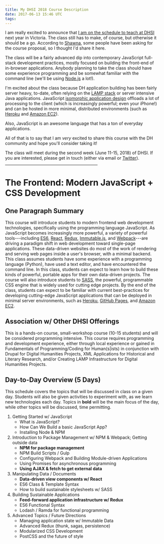 ```yaml
---
title: My DHSI 2018 Course Description
date: 2017-06-13 15:46 UTC
tags: 
---
```


I am really excited to announce that [I am on the schedule to teach at DHSI](http://dhsi.org/events.php#2018) next year in Victoria. The class still has to make, of course, but otherwise it should be a go. According to [Shawna](http://shawnaross.com), some people have been asking for the course proposal, so I thought I'd share it here.

The class will be a fairly advanced dip into contemporary JavaScript full-stack development practices, mostly focused on building the front-end of in-browser applications. Anybody planning to take the class should have some experience programming and be somewhat familiar with the command line (we'll be using [Node.js](https://nodejs.org/) a lot!).

I'm excited about the class because DH application building has been fairly server heavy, to-date, often relying on the [LAMP stack](https://en.wikipedia.org/wiki/LAMP_(software_bundle)) or server intensive Java applications. JavaScript [isomorphic application design](https://www.lullabot.com/articles/what-is-an-isomorphic-application) offloads a lot of processing to the client (which is increasingly powerful; even your iPhone!) and can be hosted in more minimal, distributed environments (such as [Heroku](https://www.heroku.com/) and [Amazon EC2](https://aws.amazon.com/ec2/)).

Also, JavaScript is an awesome language that has a ton of everyday applications.

All of that is to say that I am *very* excited to share this course with the DH community and hope you'll consider taking it! 

The class will meet during the second week (June 11-15, 2018) of DHSI. If you are interested, please get in touch (either via email or [Twitter](https://twitter.com/oncomouse)).

<hr style="width: 60%">

# The Frontend: Modern JavaScript + CSS Development

## One Paragraph Summary

This course will introduce students to modern frontend web development technologies, specifically using the programming language JavaScript. As JavaScript becomes increasingly more powerful, a variety of powerful tools---including [ES6](https://babeljs.io/), [React](https://facebook.github.io/react/), [Redux](http://redux.js.org/), [Immutable.js](https://facebook.github.io/immutable-js/), and [Webpack](https://webpack.js.org/)---are driving a paradigm shift in web development toward single-page applications. These data-driven websites do most of the work of rendering and serving web pages inside a user's browser, with a minimal backend. This class assumes students have some experience with a programming language (Python), have used a text editor, and have encountered the command line. In this class, students can expect to learn how to build these kinds of powerful, portable apps for their own data-driven projects. The course will also introduce students to [SASS](http://sass-lang.com/), the powerful, programmable CSS engine that is widely used for cutting edge projects. By the end of the class, students can expect to be familiar with current best-practices for developing cutting-edge JavaScript applications that can be deployed in minimal server environments, such as [Heroku](https://www.heroku.com/), [GitHub Pages](https://pages.github.com/), and [Amazon EC2](https://aws.amazon.com/ec2/).

## Association w/ Other DHSI Offerings

This is a hands-on course, small-workshop course (10-15 students) and will be considered programming intensive. This course requires programming and development experience, either through local experience or gained in Fundamentals of Programming/Coding for Human(s\|ists) in conjunction with Drupal for Digital Humanities Projects, XML Applications for Historical and Literary Research, and/or Creating LAMP Infrastructure for Digital Humanities Projects.

## Day-to-Day Overview (5 Days)

This schedule covers the topics that will be discussed in class on a given day. Students will also be given activities to experiment with, as we learn new technologies each day. Topics in **bold** will be the main focus of the day, while other topics will be discussed, time permitting.

1. Getting Started w/ JavaScript
	* What is JavaScript?
	* How Can We Build a basic JavaScript App?
	* Installing Node & NPM
1. Introduction to Package Management w/ NPM & Webpack; Getting outside data
	* **NPM for package management**
	* NPM Build Scripts / Gulp
	* Configuring Webpack and Building Module-driven Applications
	* Using Promises for asynchronous programming
	* **Using AJAX & fetch to get external data**
1. Manipulating Data / Documents
	* **Data-driven view components w/ React**
	* ES6 Class & Template Syntax
	* How to build sustainable stylesheets w/ SASS
1. Building Sustainable Applications
	* **Feed-forward application infrastructure w/ Redux**
	* ES6 Functional Syntax
	* Lodash / Ramda for functional programming
1. Advanced Topics / Future Directions
	* Managing application state w/ Immutable Data
	* Advanced Redux (thunk, sagas, persistence)
	* Modularized CSS Development
	* PostCSS and the future of style